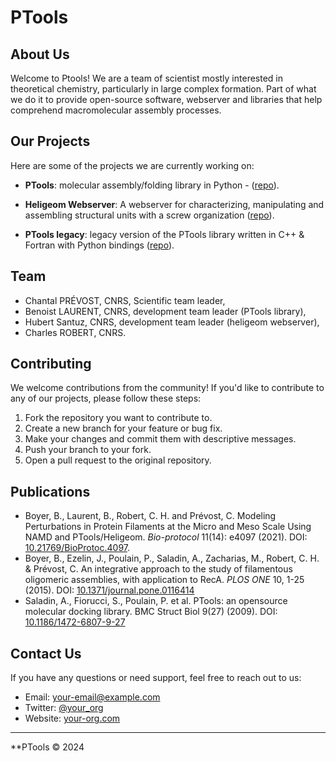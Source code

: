 # PTools

## About Us

Welcome to Ptools! 
We are a team of scientist mostly interested in theoretical chemistry, particularly in large complex formation.
Part of what we do it to provide open-source software, webserver and libraries that help comprehend macromolecular assembly processes.

## Our Projects

Here are some of the projects we are currently working on:

- **PTools**: molecular assembly/folding library in Python - ([repo](https://github.com/ptools/ptools)).

- **Heligeom Webserver**: A webserver for characterizing, manipulating and assembling structural units with a screw organization ([repo](https://github.com/ptools/heligeom_webserver)).

- **PTools legacy**: legacy version of the PTools library written in C++ & Fortran with Python bindings ([repo](https://github.com/ptools/ptools-legacy)).

## Team

- Chantal PRÉVOST, CNRS, Scientific team leader,
- Benoist LAURENT, CNRS, development team leader (PTools library),
- Hubert Santuz, CNRS, development team leader (heligeom webserver),
- Charles ROBERT, CNRS.

## Contributing

We welcome contributions from the community! If you'd like to contribute to any of our projects, please follow these steps:

1. Fork the repository you want to contribute to.
2. Create a new branch for your feature or bug fix.
3. Make your changes and commit them with descriptive messages.
4. Push your branch to your fork.
5. Open a pull request to the original repository.

## Publications

- Boyer, B., Laurent, B., Robert, C. H. and Prévost, C. Modeling Perturbations in Protein Filaments at the Micro and Meso Scale Using NAMD and PTools/Heligeom. *Bio-protocol* 11(14): e4097 (2021). DOI: [10.21769/BioProtoc.4097](https://doi.org/10.21769/BioProtoc.4097).
- Boyer, B., Ezelin, J., Poulain, P., Saladin, A., Zacharias, M., Robert, C. H. & Prévost, C. An integrative approach to the study of filamentous oligomeric assemblies, with application to RecA. *PLOS ONE* 10, 1-25 (2015). DOI: [10.1371/journal.pone.0116414](https://doi.org/10.1371/journal.pone.0116414)
- Saladin, A., Fiorucci, S., Poulain, P. et al. PTools: an opensource molecular docking library. BMC Struct Biol 9(27) (2009). DOI: [10.1186/1472-6807-9-27](https://doi.org/10.1186/1472-6807-9-27)  

## Contact Us

If you have any questions or need support, feel free to reach out to us:

- Email: [your-email@example.com](mailto:your-email@example.com)
- Twitter: [@your_org](https://twitter.com/your_org)
- Website: [your-org.com](https://your-org.com)

---

**PTools © 2024
